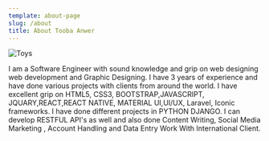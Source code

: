 ```yaml
---
template: about-page
slug: /about
title: About Tooba Anwer
---
```

![Toys](https://image.freepik.com/free-vector/portrait-beautiful-girl-with-tiara-her-head_1196-849.jpg "Toys")




I am a Software Engineer with sound knowledge and grip on web designing web development and Graphic Designing. I have 3 years of experience and have done various projects with clients from around the world. I have excellent grip on HTML5, CSS3, BOOTSTRAP,JAVASCRIPT, JQUARY,REACT,REACT NATIVE, MATERIAL UI,UI/UX, Laravel, Iconic frameworks. I have done different projects in PYTHON DJANGO. I can develop RESTFUL API's as well and also done Content Writing, Social Media Marketing , Account Handling and Data Entry Work With International Client.













